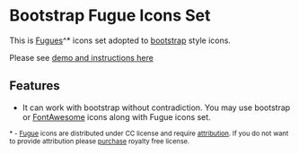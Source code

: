 Bootstrap Fugue Icons Set
===============

This is [Fugues][f]^* icons set adopted to [bootstrap][b] style icons.

Please see [demo and instructions here](http://bootstrap-fugue.azurewebsites.net)

## Features

- It can work with bootstrap without contradiction. You may use bootstrap or [FontAwesome][a] icons along with Fugue icons set.


<small>* - [Fugue][f] icons are distributed under CC license and require [attribution](http://p.yusukekamiyamane.com/icons/attribution/). If you do not want to provide attribution please [purchase][f] royalty free license. </small>

[f]: http://p.yusukekamiyamane.com/
[b]: http://twitter.github.io/bootstrap/
[a]: http://fortawesome.github.io/Font-Awesome/